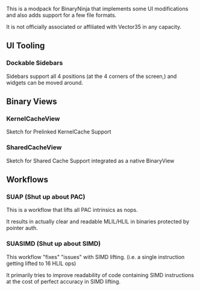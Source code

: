 This is a modpack for BinaryNinja that implements some UI modifications and also adds support for a few file formats.

It is not officially associated or affiliated with Vector35 in any capacity.

## UI Tooling

### Dockable Sidebars

Sidebars support all 4 positions (at the 4 corners of the screen,) and widgets
can be moved around.

## Binary Views

### KernelCacheView

Sketch for Prelinked KernelCache Support

### SharedCacheView

Sketch for Shared Cache Support integrated as a native BinaryView

## Workflows

### SUAP (Shut up about PAC)

This is a workflow that lifts all PAC intrinsics as nops. 

It results in actually clear and readable MLIL/HLIL in binaries protected by pointer auth.

### SUASIMD (Shut up about SIMD)

This workflow "fixes" "issues" with SIMD lifting. (i.e. a single instruction getting lifted to 16 HLIL ops)

It primarily tries to improve readability of code containing SIMD instructions at the cost of perfect accuracy in SIMD lifting.


